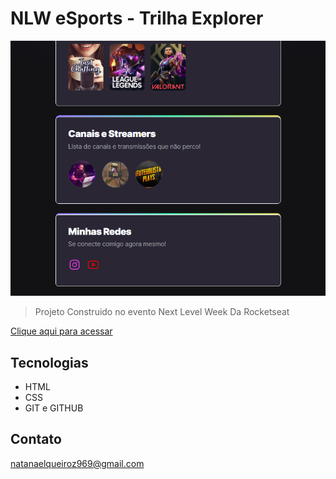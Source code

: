 # NLW eSports - Trilha Explorer
![preview](preview.png)

> Projeto Construido no evento Next Level Week Da Rocketseat

[Clique aqui para acessar](https://natandavinci.github.io/nlw/)

## Tecnologias

- HTML
- CSS
- GIT e GITHUB

## Contato
 natanaelqueiroz969@gmail.com
